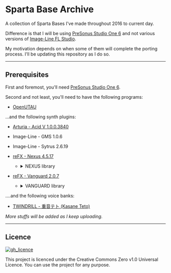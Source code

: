 # Sparta Base Archive

A collection of Sparta Bases I've made throughout 2016 to current day.

Difference is that I will be using [PreSonus Studio One 6](https://www.presonus.com/en/studio-one.html?rdl=true) and not various versions of [Image-Line FL Studio](https://www.image-line.com/fl-studio).

My motivation depends on when some of them will complete the porting process. I'll be updating this repository as I do so.

---

## Prerequisites

First and foremost, you'll need [PreSonus Studio One 6](https://legacy.presonus.com/products/Studio-One).

Second and not least, you'll need to have the following programs:

- [OpenUTAU](https://www.openutau.com/)

...and the following synth plugins:

- [Arturia - Acid V 1.0.0.3840](https://www.arturia.com/products/software-instruments/acid-v/overview)

- Image-Line - GMS 1.0.6

- Image-Line - Sytrus 2.6.19

- [reFX - Nexus 4.5.17](https://refx.com/nexus/)
  - <details>
      <summary>NEXUS library</summary>
      Factory Presets<br>
      XP Analog<br>
      XP Bass<br>
      XP Bigtone Signature<br>
      XP Bigtone Signature 2<br>
      XP Christmas<br>
      XP Crank<br>
      XP Dance<br>
      XP Dance 2<br>
      XP Dance 3<br>
      XP Dance Orchestra<br>
      XP Drums Loops<br>
      XP Drums Singles<br>
      XP Guitars<br>
      XP HandsUp-Electro Bass<br>
      XP HandsUp-Electro Bass 2<br>
      XP Hardstyle<br>
      XP House<br>
      XP Minimal House<br>
      XP Minimal House 2<br>
      XP Omicron<br>
      XP Perpetual Motion<br>
      XP Pop<br>
      XP Psytrance<br>
      XP ROM Extension<br>
      XP SID<br>
      XP Store'n'Forward<br>
      XP Stratosphere<br>
      XP Vintage Drumkits<br>
      XP Vocoder<br>
    </details>

- [reFX - Vanguard 2.0.7](https://refx.com/vanguard/)
  - <details>
      <summary>VANGUARD library</summary>
      Factory Presets<br>
      XP Artificial Pleasures<br>
      XP Bigtone Electronic Garden<br>
      XP Bigtone Signature<br>
      XP Bigtone Silicon Frontiers<br>
      XP DHS Signature<br>
      XP NextBeat Dance Basics<br>
      XP Sounds of Revolution<br>
      XP Sounds of Revolution 2<br>
      XP Sounds of Revolution 3<br>
      XP Synthation<br>
      XP Toxicity<br>
      XP Vengeance Part 1<br>
      XP Vengeance Part 2<br>
      XP Vengeance Reloaded Vol 1<br>
      XP Vengeance Reloaded Vol 2<br>
      XP Vengeance Reloaded Vol 3<br>
      XP Xenox Signature<br>
      XP Xenox Signature 2<br>
    </details>

....and the following voice banks:
- [TWINDRILL - 重音テト (Kasane Teto)](https://kasaneteto.jp/utau/)

_More stuffs will be added as I keep uploading._

---

## Licence

[![gh_licence](https://img.shields.io/github/license/Kawaxte/SpartaBaseArchive?logo=github&style=for-the-badge)](LICENSE)

This project is licenced under the Creative Commons Zero v1.0 Universal Licence. You can use the project for any purpose.
